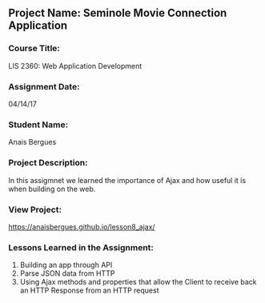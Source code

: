 ## Project Name:  Seminole Movie Connection Application

### Course Title:
LIS 2360:  Web Application Development

### Assignment Date:  
04/14/17

### Student Name:  
Anais Bergues

### Project Description:
In this assigmnet we learned the importance of Ajax and how useful it is when building on the web. 

### View Project:
 https://anaisbergues.github.io/lesson8_ajax/

### Lessons Learned in the Assignment:
1. Building an app through API
2. Parse JSON data from HTTP
3. Using Ajax methods and properties that allow the Client to receive back an
   HTTP Response from an HTTP request
